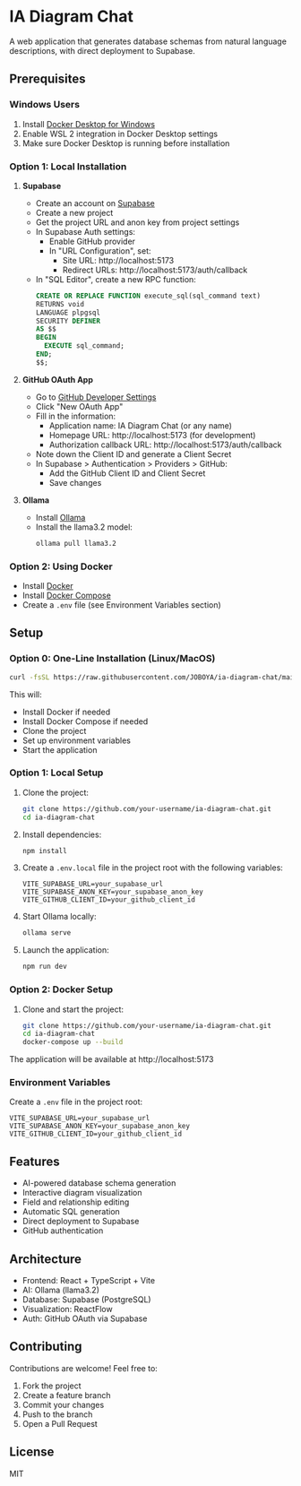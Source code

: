 # IA Diagram Chat

A web application that generates database schemas from natural language descriptions, with direct deployment to Supabase.

## Prerequisites

### Windows Users
1. Install [Docker Desktop for Windows](https://www.docker.com/products/docker-desktop/)
2. Enable WSL 2 integration in Docker Desktop settings
3. Make sure Docker Desktop is running before installation

### Option 1: Local Installation
1. **Supabase**
   - Create an account on [Supabase](https://supabase.com)
   - Create a new project
   - Get the project URL and anon key from project settings
   - In Supabase Auth settings:
     * Enable GitHub provider
     * In "URL Configuration", set:
       - Site URL: http://localhost:5173
       - Redirect URLs: http://localhost:5173/auth/callback
   - In "SQL Editor", create a new RPC function:
     ```sql
     CREATE OR REPLACE FUNCTION execute_sql(sql_command text)
     RETURNS void
     LANGUAGE plpgsql
     SECURITY DEFINER
     AS $$
     BEGIN
       EXECUTE sql_command;
     END;
     $$;
     ```

2. **GitHub OAuth App**
   - Go to [GitHub Developer Settings](https://github.com/settings/developers)
   - Click "New OAuth App"
   - Fill in the information:
     * Application name: IA Diagram Chat (or any name)
     * Homepage URL: http://localhost:5173 (for development)
     * Authorization callback URL: http://localhost:5173/auth/callback
   - Note down the Client ID and generate a Client Secret
   - In Supabase > Authentication > Providers > GitHub:
     * Add the GitHub Client ID and Client Secret
     * Save changes

3. **Ollama**
   - Install [Ollama](https://ollama.ai)
   - Install the llama3.2 model:
     ```bash
     ollama pull llama3.2
     ```

### Option 2: Using Docker
- Install [Docker](https://docs.docker.com/get-docker/)
- Install [Docker Compose](https://docs.docker.com/compose/install/)
- Create a `.env` file (see Environment Variables section)

## Setup

### Option 0: One-Line Installation (Linux/MacOS)
```bash
curl -fsSL https://raw.githubusercontent.com/JOBOYA/ia-diagram-chat/main/install.sh | bash
```
This will:
- Install Docker if needed
- Install Docker Compose if needed
- Clone the project
- Set up environment variables
- Start the application

### Option 1: Local Setup
1. Clone the project:
   ```bash
   git clone https://github.com/your-username/ia-diagram-chat.git
   cd ia-diagram-chat
   ```

2. Install dependencies:
   ```bash
   npm install
   ```

3. Create a `.env.local` file in the project root with the following variables:
   ```env
   VITE_SUPABASE_URL=your_supabase_url
   VITE_SUPABASE_ANON_KEY=your_supabase_anon_key
   VITE_GITHUB_CLIENT_ID=your_github_client_id
   ```

4. Start Ollama locally:
   ```bash
   ollama serve
   ```

5. Launch the application:
   ```bash
   npm run dev
   ```

### Option 2: Docker Setup
1. Clone and start the project:
   ```bash
   git clone https://github.com/your-username/ia-diagram-chat.git
   cd ia-diagram-chat
   docker-compose up --build
   ```

The application will be available at http://localhost:5173

### Environment Variables
Create a `.env` file in the project root:
```env
VITE_SUPABASE_URL=your_supabase_url
VITE_SUPABASE_ANON_KEY=your_supabase_anon_key
VITE_GITHUB_CLIENT_ID=your_github_client_id
```

## Features

- AI-powered database schema generation
- Interactive diagram visualization
- Field and relationship editing
- Automatic SQL generation
- Direct deployment to Supabase
- GitHub authentication

## Architecture

- Frontend: React + TypeScript + Vite
- AI: Ollama (llama3.2)
- Database: Supabase (PostgreSQL)
- Visualization: ReactFlow
- Auth: GitHub OAuth via Supabase

## Contributing

Contributions are welcome! Feel free to:
1. Fork the project
2. Create a feature branch
3. Commit your changes
4. Push to the branch
5. Open a Pull Request

## License

MIT

